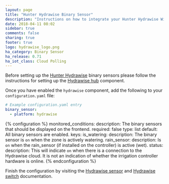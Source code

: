```yaml
---
layout: page
title: "Hunter Hydrawise Binary Sensor"
description: "Instructions on how to integrate your Hunter Hydrawise Wi-Fi irrigation control system within Home Assistant."
date: 2018-04-11 08:02
sidebar: true
comments: false
sharing: true
footer: true
logo: hydrawise_logo.png
ha_category: Binary Sensor
ha_release: 0.71
ha_iot_class: Cloud Polling
---
```


Before setting up the [Hunter Hydrawise](https://hydrawise.com) binary sensors please follow the instructions for setting up the [Hydrawise hub](/components/hydrawise) component.

Once you have enabled the `hydrawise` component, add the following to your `configuration.yaml` file:

```yaml
# Example configuration.yaml entry
binary_sensor:
  - platform: hydrawise
```

{% configuration %}
monitored_conditions:
  description: The binary sensors that should be displayed on the frontend.
  required: false
  type: list
  default: All binary sensors are enabled.
  keys:
    is_watering:
      description: The binary sensor is `on` when the zone is actively watering.
    rain_sensor:
      description: Is `on` when the rain_sensor (if installed on the controller) is active (wet).
    status:
      description: This will indicate `on` when there is a connection to the Hydrawise cloud. It is not an indication of whether the irrigation controller hardware is online.
{% endconfiguration %}

Finish the configuration by visiting the [Hydrawise sensor](/components/sensor.hydrawise/) and [Hydrawise switch](/components/switch.hydrawise/) documentation.
